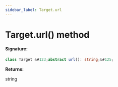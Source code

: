 ```yaml
---
sidebar_label: Target.url
---
```


# Target.url() method

#### Signature:

```typescript
class Target &#123;abstract url(): string;&#125;
```

**Returns:**

string
